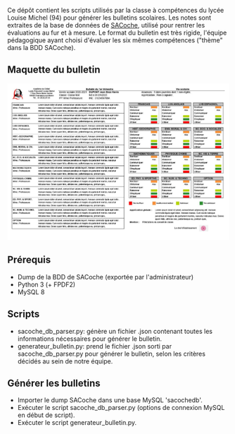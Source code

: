 Ce dépôt contient les scripts utilisés par la classe à compétences du lycée Louise Michel (94) pour générer les bulletins scolaires. Les notes sont extraites de la base de données de [SACoche](https://sacoche.sesamath.net/), utilisé pour rentrer les évaluations au fur et à mesure.
Le format du bulletin est très rigide, l'équipe pédagogique ayant choisi d'évaluer les six mêmes compétences ("thème" dans la BDD SACoche).

## Maquette du bulletin
![Maquette](https://github.com/alexandremorlet/bulletinLM/raw/master/maquette.jpg "Maquette du bulletin")

## Prérequis
- Dump de la BDD de SACoche (exportée par l'administrateur)
- Python 3 (+ FPDF2)
- MySQL 8

## Scripts
- sacoche_db_parser.py: génère un fichier .json contenant toutes les informations nécessaires pour générer le bulletin.
- generateur_bulletin.py: prend le fichier .json sorti par sacoche_db_parser.py pour générer le bulletin, selon les critères décidés au sein de notre équipe.

## Générer les bulletins
- Importer le dump SACoche dans une base MySQL 'sacochedb'.
- Exécuter le script sacoche_db_parser.py (options de connexion MySQL en début de script).
- Exécuter le script generateur_bulletin.py.
